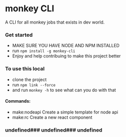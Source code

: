 # monkey CLI

A CLI for all monkey jobs that exists in dev world.

### Get started
- MAKE SURE YOU HAVE NODE AND NPM INSTALLED
- run `npm install -g monkey-cli` 
- Enjoy and help contribuing to make this project better  

### To use this local
- clone the project 
- run `npm link --force`
- and run `monkey -h` to see what can you do with that

#### Commands:
  - make:nodeapi             Create a simple template for node api 
  - make:rc                  Create a new react component


### undefined### undefined### undefined